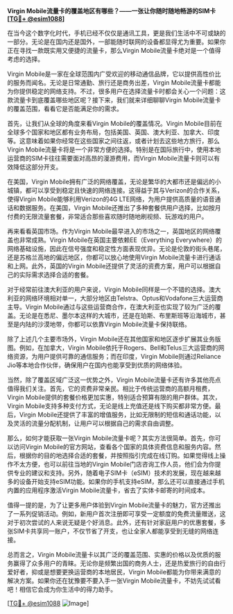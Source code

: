 **Virgin Mobile流量卡的覆盖地区有哪些？——一张让你随时随地畅游的SIM卡[[TG💪+ @esim1088](https://t.me/s/esim1088)]**

在当今这个数字化时代，手机已经不仅仅是通讯工具，更是我们生活中不可或缺的一部分。无论是在国内还是国外，一部能随时联网的设备都显得尤为重要。如果你正在寻找一款既实用又便捷的流量卡，那么Virgin Mobile流量卡绝对是一个值得考虑的选择。

Virgin Mobile是一家在全球范围内广受欢迎的移动通信品牌，它以提供高性价比的服务而闻名。无论是日常通勤、旅行还是商务出差，Virgin Mobile流量卡都能为你提供稳定的网络支持。不过，很多用户在选择流量卡时都会关心一个问题：这款流量卡到底覆盖哪些地区呢？接下来，我们就来详细聊聊Virgin Mobile流量卡的覆盖范围，看看它是否能满足你的需求。

首先，让我们从全球的角度来看Virgin Mobile的覆盖情况。Virgin Mobile目前在全球多个国家和地区都有业务布局，包括美国、英国、澳大利亚、加拿大、印度等。这意味着如果你经常在这些国家之间往返，或者计划去这些地方旅行，那么Virgin Mobile流量卡将是一个非常方便的选择。特别是在国际旅行中，使用本地运营商的SIM卡往往需要面对高昂的漫游费用，而Virgin Mobile流量卡则可以有效降低这部分开支。

在美国，Virgin Mobile拥有广泛的网络覆盖，无论是繁华的大都市还是偏远的小城镇，都可以享受到稳定且快速的网络连接。这得益于其与Verizon的合作关系，使得Virgin Mobile能够利用Verizon的4G LTE网络，为用户提供高质量的语音通话和数据服务。在美国，Virgin Mobile还推出了多种套餐供用户选择，比如按月付费的无限流量套餐，非常适合那些喜欢随时随地刷视频、玩游戏的用户。

再来看看英国市场。作为Virgin Mobile最早进入的市场之一，英国地区的网络覆盖也非常成熟。Virgin Mobile在英国主要依赖EE（Everything Everywhere）的网络基础设施，因此在信号强度和稳定性方面表现优异。无论是伦敦的街头巷尾，还是苏格兰高地的偏远地区，你都可以放心地使用Virgin Mobile流量卡进行通话和上网。此外，英国的Virgin Mobile还提供了灵活的资费方案，用户可以根据自己的实际需求选择合适的套餐。

对于经常前往澳大利亚的用户来说，Virgin Mobile同样是一个不错的选择。澳大利亚的网络环境相对单一，大部分地区由Telstra、Optus和Vodafone三大运营商主导。Virgin Mobile通过与这些运营商合作，在澳大利亚也实现了较为广泛的覆盖。无论是在悉尼、墨尔本这样的大城市，还是在珀斯、布里斯班等沿海城市，甚至是内陆的沙漠地带，你都可以依靠Virgin Mobile流量卡保持联络。

除了上述几个主要市场外，Virgin Mobile还在其他国家和地区逐步扩展其业务版图。例如，在加拿大，Virgin Mobile依托于Rogers、Bell和Telus三大运营商的网络资源，为用户提供可靠的通信服务；而在印度，Virgin Mobile则通过Reliance Jio等本地合作伙伴，确保用户在国内也能享受到优质的网络体验。

当然，除了覆盖区域广泛这一优势之外，Virgin Mobile流量卡还有许多其他亮点值得我们关注。首先，它的资费非常亲民。相比于传统运营商的高额月租费，Virgin Mobile提供的套餐价格更加实惠，特别适合预算有限的用户群体。其次，Virgin Mobile支持多种支付方式，无论是线上充值还是线下购买都非常方便。最后，Virgin Mobile还提供了丰富的增值服务，比如无限制的短信和通话功能，以及灵活的流量分配机制，让用户可以根据自己的需求自由调整。

那么，如何才能获取一张Virgin Mobile流量卡呢？其实方法很简单。首先，你可以访问Virgin Mobile的官方网站，查看各个国家的具体资费信息和服务内容。然后，根据你的目的地选择合适的套餐，并按照指引完成在线订购。如果觉得线上操作不太方便，也可以前往当地的Virgin Mobile门店咨询工作人员，他们会为你提供专业的建议和支持。另外，随着电子SIM卡（eSIM）技术的发展，现在越来越多的设备开始支持eSIM功能。如果你的手机支持eSIM，那么还可以直接通过手机内置的应用程序激活Virgin Mobile流量卡，省去了实体卡邮寄的时间成本。

值得一提的是，为了让更多用户体验到Virgin Mobile流量卡的魅力，官方还推出了一系列促销活动。例如，新用户首次注册即可享受一定额度的免费流量赠送，这对于初次尝试的人来说无疑是个好消息。此外，还有针对家庭用户的优惠套餐，多张SIM卡共享同一账户，不仅节省了开支，也让全家人都能享受到无缝的网络连接。

总而言之，Virgin Mobile流量卡以其广泛的覆盖范围、实惠的价格以及优质的服务赢得了众多用户的青睐。无论你是频繁出国的商务人士，还是热爱旅行的自由行爱好者，抑或是想要更换运营商的本地居民，Virgin Mobile都能为你带来满意的解决方案。如果你还在犹豫要不要入手一张Virgin Mobile流量卡，不妨先试试看吧！相信它会成为你生活中的得力助手。

[[TG💪+ @esim1088](https://t.me/s/esim1088) ![Image](https://i.postimg.cc/4NQfJmqS/Snipaste-2025-05-13-00-14-12.png)]